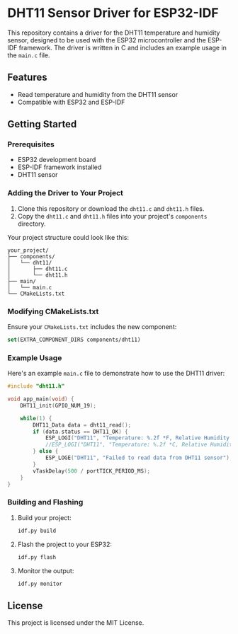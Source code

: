 
# DHT11 Sensor Driver for ESP32-IDF

This repository contains a driver for the DHT11 temperature and humidity sensor, designed to be used with the ESP32 microcontroller and the ESP-IDF framework. The driver is written in C and includes an example usage in the `main.c` file.

## Features

- Read temperature and humidity from the DHT11 sensor
- Compatible with ESP32 and ESP-IDF

## Getting Started

### Prerequisites

- ESP32 development board
- ESP-IDF framework installed
- DHT11 sensor

### Adding the Driver to Your Project

1. Clone this repository or download the `dht11.c` and `dht11.h` files.
2. Copy the `dht11.c` and `dht11.h` files into your project's `components` directory.

Your project structure could look like this:
```
your_project/
├── components/
│   └── dht11/
│       ├── dht11.c
│       └── dht11.h
├── main/
│   └── main.c
└── CMakeLists.txt
```

### Modifying CMakeLists.txt

Ensure your `CMakeLists.txt` includes the new component:
```cmake
set(EXTRA_COMPONENT_DIRS components/dht11)
```

### Example Usage

Here's an example `main.c` file to demonstrate how to use the DHT11 driver:

```c
#include "dht11.h"

void app_main(void) {
    DHT11_init(GPIO_NUM_19);

    while(1) {
        DHT11_Data data = dht11_read();
        if (data.status == DHT11_OK) {
            ESP_LOGI("DHT11", "Temperature: %.2f *F, Relative Humidity: %d%%", data.fahrenheit, data.humidity);
            //ESP_LOGI("DHT11", "Temperature: %.2f *C, Relative Humidity: %d%%", data.celsius, data.humidity);
        } else {
            ESP_LOGE("DHT11", "Failed to read data from DHT11 sensor");
        }
        vTaskDelay(500 / portTICK_PERIOD_MS);
    }
}
```

### Building and Flashing

1. Build your project:
    ```sh
    idf.py build
    ```

2. Flash the project to your ESP32:
    ```sh
    idf.py flash
    ```

3. Monitor the output:
    ```sh
    idf.py monitor
    ```

## License

This project is licensed under the MIT License.

